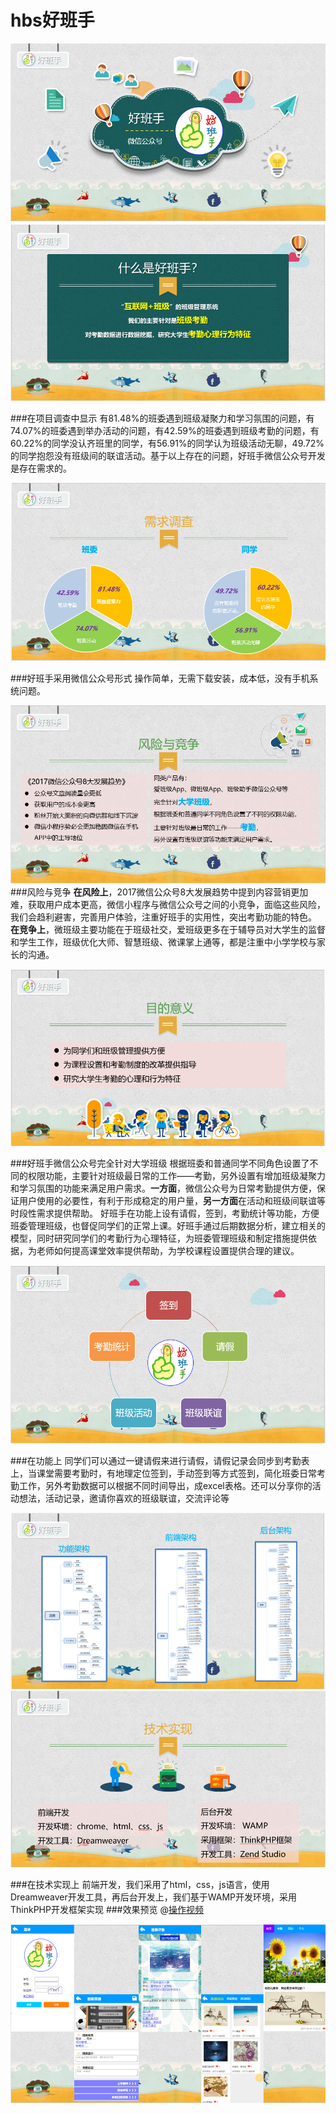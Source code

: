 # hbs好班手
![](./images/1.PNG)
![](./images/2.PNG)

###在项目调查中显示
有81.48%的班委遇到班级凝聚力和学习氛围的问题，有74.07%的班委遇到举办活动的问题，有42.59%的班委遇到班级考勤的问题，有60.22%的同学没认齐班里的同学，有56.91%的同学认为班级活动无聊，49.72%的同学抱怨没有班级间的联谊活动。基于以上存在的问题，好班手微信公众号开发是存在需求的。

![](./images/3.PNG)

###好班手采用微信公众号形式
操作简单，无需下载安装，成本低，没有手机系统问题。

![](./images/4.PNG)
###风险与竞争
**在风险上**，2017微信公众号8大发展趋势中提到内容营销更加难，获取用户成本更高，微信小程序与微信公众号之间的小竞争，面临这些风险，我们会趋利避害，完善用户体验，注重好班手的实用性，突出考勤功能的特色。
**在竞争上**，微班级主要功能在于班级社交，爱班级更多在于辅导员对大学生的监督和学生工作，班级优化大师、智慧班级、微课掌上通等，都是注重中小学学校与家长的沟通。

![](./images/5.PNG)

###好班手微信公众号完全针对大学班级
根据班委和普通同学不同角色设置了不同的权限功能，主要针对班级最日常的工作——考勤，另外设置有增加班级凝聚力和学习氛围的功能来满足用户需求。**一方面**，微信公众号为日常考勤提供方便，保证用户使用的必要性，有利于形成稳定的用户量，**另一方面**在活动和班级间联谊等时段性需求提供帮助。
好班手在功能上设有请假，签到，考勤统计等功能，方便班委管理班级，也督促同学们的正常上课。好班手通过后期数据分析，建立相关的模型，同时研究同学们的考勤行为心理特征，为班委管理班级和制定措施提供依据，为老师如何提高课堂效率提供帮助，为学校课程设置提供合理的建议。

![](./images/6.PNG)

###在功能上
同学们可以通过一键请假来进行请假，请假记录会同步到考勤表上，当课堂需要考勤时，有地理定位签到，手动签到等方式签到，简化班委日常考勤工作，另外考勤数据可以根据不同时间导出，成excel表格。还可以分享你的活动想法，活动记录，邀请你喜欢的班级联谊，交流评论等

![](./images/7.PNG)
![](./images/8.PNG)

###在技术实现上
前端开发，我们采用了html，css，js语言，使用Dreamweaver开发工具，再后台开发上，我们基于WAMP开发环境，采用ThinkPHP开发框架实现
###效果预览
@[操作视频](./images/video.mp4)

![](./images/9.PNG)


